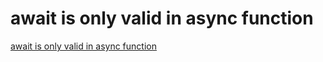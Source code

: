 # await is only valid in async function
[await is only valid in async function](https://aiwithcloud.com/2022/09/19/await_is_only_valid_in_async_function/)
